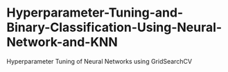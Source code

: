 # Hyperparameter-Tuning-and-Binary-Classification-Using-Neural-Network-and-KNN
Hyperparameter Tuning of Neural Networks using GridSearchCV 
